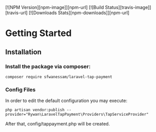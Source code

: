 [![NPM Version][npm-image]][npm-url]
[![Build Status][travis-image]][travis-url]
[![Downloads Stats][npm-downloads]][npm-url]

# Getting Started

## Installation
### Install the package via composer:
```
composer require sfwanessam/laravel-tap-payment
```


### Config Files
In order to edit the default configuration you may execute:
```
php artisan vendor:publish --provider="Rywan\LaravelTapPayment\Providers\TapServiceProvider"
```
After that, config/tappayment.php will be created.
